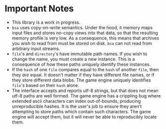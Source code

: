 # Important Notes

- This library is a work in progress.
- `bsa` uses copy-on-write semantics. Under the hood, it memory maps input files and stores no-copy views into that data, so that the resulting memory profile is very low. As a consequence, this means that archives you wish to read from must be stored on disk. `bsa` can not read from arbitrary input streams.
- `file`'s and `directory`'s have immutable path names. If you wish to change the name, you must create a new instance. This is a consequence of how these paths uniquely identify these instances.
- If the `hash` of one `file` compares equal to the `hash` of another `file`, then they _are_ equal. It doesn't matter if they have different file names, or if they store different data blobs. The game engine uniquely identifies `file`'s based on their `hash` alone.
- The interface accepts and reports utf-8 strings, but that does not mean utf-8 paths are well formed. The game engine has a crippling bug where extended ascii characters can index out-of-bounds, producing unreproducible hashes. It is the user's job to ensure they aren't attempting to store paths which contain such characters. The game engine will accept them, but it will never be able to reproducibly locate them.
